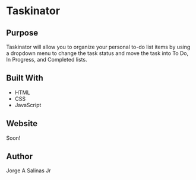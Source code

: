 # Taskinator

## Purpose

Taskinator will allow you to organize your personal to-do list items by using a dropdown menu to change the task status and move the task into To Do, In Progress, and Completed lists.

## Built With

* HTML
* CSS
* JavaScript

## Website

Soon!

## Author

Jorge A Salinas Jr